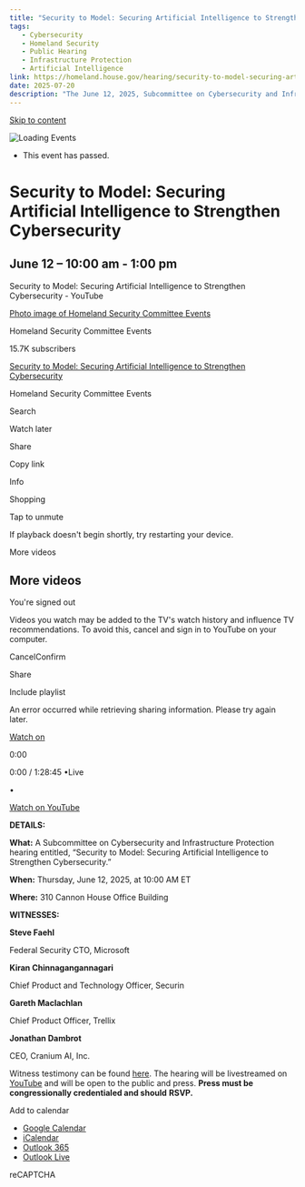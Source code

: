 ```yaml
---
title: "Security to Model: Securing Artificial Intelligence to Strengthen Cybersecurity – Committee on Homeland Security"
tags:
   - Cybersecurity
   - Homeland Security
   - Public Hearing
   - Infrastructure Protection
   - Artificial Intelligence
link: https://homeland.house.gov/hearing/security-to-model-securing-artificial-intelligence-to-strengthen-cybersecurity/
date: 2025-07-20
description: "The June 12, 2025, Subcommittee on Cybersecurity and Infrastructure Protection hearing, titled \"Security to Model: Securing Artificial Intelligence to Strengthen Cybersecurity,\" underscored the need for robust AI security measures to enhance cybersecurity frameworks. Key witnesses, including CTOs from Microsoft, Securin, and Trellix, discussed methodologies for integrating AI into cybersecurity practices. Implications include the necessity for standardized models to secure AI applications, addressing vulnerabilities inherent in AI systems, and fostering interdisciplinary collaboration to mitigate risks from AI-enhanced threats. The hearing is indicative of a growing focus on AI's role in national cybersecurity strategy."
---
```


[Skip to content](https://homeland.house.gov/hearing/security-to-model-securing-artificial-intelligence-to-strengthen-cybersecurity/#main)

![Loading Events](https://homeland.house.gov/wp-content/plugins/the-events-calendar/src/resources/images/tribe-loading.gif)

- This event has passed.

# Security to Model: Securing Artificial Intelligence to Strengthen Cybersecurity

## June 12 – 10:00 am \- 1:00 pm

Security to Model: Securing Artificial Intelligence to Strengthen Cybersecurity - YouTube

[Photo image of Homeland Security Committee Events](https://www.youtube.com/channel/UChdT2snPVxfp2m8n4VDdMag?embeds_referring_euri=https%3A%2F%2Fhomeland.house.gov%2F)

Homeland Security Committee Events

15.7K subscribers

[Security to Model: Securing Artificial Intelligence to Strengthen Cybersecurity](https://www.youtube.com/watch?v=tnmfsinO9sM)

Homeland Security Committee Events

Search

Watch later

Share

Copy link

Info

Shopping

Tap to unmute

If playback doesn't begin shortly, try restarting your device.

More videos

## More videos

You're signed out

Videos you watch may be added to the TV's watch history and influence TV recommendations. To avoid this, cancel and sign in to YouTube on your computer.

CancelConfirm

Share

Include playlist

An error occurred while retrieving sharing information. Please try again later.

[Watch on](https://www.youtube.com/watch?v=tnmfsinO9sM&embeds_referring_euri=https%3A%2F%2Fhomeland.house.gov%2F)

0:00

0:00 / 1:28:45
•Live

•

[Watch on YouTube](https://www.youtube.com/watch?v=tnmfsinO9sM "Watch on YouTube")

**DETAILS:**

**What:** A Subcommittee on Cybersecurity and Infrastructure Protection hearing entitled, “Security to Model: Securing Artificial Intelligence to Strengthen Cybersecurity.”

**When:** Thursday, June 12, 2025, at 10:00 AM ET

**Where:** 310 Cannon House Office Building

**WITNESSES:**

**Steve Faehl**

Federal Security CTO, Microsoft

**Kiran Chinnagangannagari**

Chief Product and Technology Officer, Securin

**Gareth Maclachlan**

Chief Product Officer, Trellix

**Jonathan Dambrot**

CEO, Cranium AI, Inc.

Witness testimony can be found [here](https://homeland.house.gov/wp-content/uploads/2025/06/2025-06-12-CIP-HRG-Testimony.pdf). The hearing will be livestreamed on [YouTube](https://www.youtube.com/watch?v=tnmfsinO9sM) and will be open to the public and press. **Press must be congressionally credentialed and should** **RSVP.**

Add to calendar

- [Google Calendar](https://www.google.com/calendar/event?action=TEMPLATE&dates=20250612T100000/20250612T130000&text=Security%20to%20Model%3A%20Securing%20Artificial%20Intelligence%20to%20Strengthen%20Cybersecurity&details=%3Cp+data-style%3D%22font-weight%3A+400%3B%22%3E%3Cstrong%3E%3Cu%3EDETAILS%3A%3C%2Fu%3E%3C%2Fstrong%3E%3C%2Fp%3E+%3Cp+data-style%3D%22font-weight%3A+400%3B%22%3E%3Cstrong%3EWhat%3A%C2%A0%3C%2Fstrong%3EA+Subcommittee+on+Cybersecurity+and+Infrastructure+Protection+hearing+entitled%2C+%E2%80%9CSecurity+to+Model%3A+Securing+Artificial+Intelligence+to+Strengthen+Cybersecurity.%E2%80%9D%3C%2Fp%3E+%3Cp+data-style%3D%22font-weight%3A+400%3B%22%3E%3Cstrong%3EWhen%3A%3C%2Fstrong%3E+Thursday%2C+June+12%2C+2025%2C+at+10%3A00+AM+ET%3C%2Fp%3E+%3Cp+data-style%3D%22font-weight%3A+400%3B%22%3E%3Cstrong%3EWhere%3A%3C%2Fstrong%3E%C2%A0310+Cannon+House+Office+Building%3C%2Fp%3E+%3Cp+class%3D%22p1%22%3E%3Cspan+class%3D%22s1%22%3E%3Cspan+style%3D%22text-decoration%3A+underline%3B%22%3E%3Cb%3EWITNESSES%3A%3C%2Fb%3E%3C%2Fspan%3E%3Cb%3E%3C%2Fb%3E%3C%2Fspan%3E%3C%2Fp%3E+%3Cp+data-style%3D%22font-weight%3A+400%3B%22%3E%3Cstrong%3ESteve+Faehl%3C%2Fstrong%3EFederal+Security+CTO%2C+Microsoft%3C%2Fp%3E+%3Cstrong%3EKiran+Chinnagangannagari%3C%2Fstrong%3EChief+Product+and+Technology+Officer%2C+Securin%3Cstrong%3EGareth+Maclachlan%3C%2Fstrong%3EChief+Product+Officer%2C+Trellix%3Cstrong%3EJonathan+Dambrot%3C%2Fstrong%3ECEO%2C+Cranium+AI%2C+Inc.%3Cp+data-style%3D%22font-weight%3A+400%3B%22%3EWitness+testimony%3C%2Fp%3E+%28View+Full+event+Description+Here%3A+https%3A%2F%2Fhomeland.house.gov%2Fhearing%2Fsecurity-to-model-securing-artificial-intelligence-to-strengthen-cybersecurity%2F%29&trp=false&ctz=America/New_York&sprop=website:https://homeland.house.gov)
- [iCalendar](webcal://homeland.house.gov/hearing/security-to-model-securing-artificial-intelligence-to-strengthen-cybersecurity/?ical=1)
- [Outlook 365](https://outlook.office.com/owa/?path=/calendar/action/compose&rrv=addevent&startdt=2025-06-12T10%3A00%3A00-04%3A00&enddt=2025-06-12T13%3A00%3A00-04%3A00&location&subject=Security%20to%20Model%3A%20Securing%20Artificial%20Intelligence%20to%20Strengthen%20Cybersecurity&body=%3Cp%20data-style%3D%22font-weight%3A%20400%3B%22%3EDETAILS%3A%3C%2Fp%3E%3Cp%20data-style%3D%22font-weight%3A%20400%3B%22%3EWhat%3A%C2%A0A%20Subcommittee%20on%20Cybersecurity%20and%20Infrastructure%20Protection%20hearing%20entitled%2C%20%E2%80%9CSecurity%20to%20Model%3A%20Securing%20Artificial%20Intelligence%20to%20Strengthen%20Cybersecurity.%E2%80%9D%3C%2Fp%3E%3Cp%20data-style%3D%22font-weight%3A%20400%3B%22%3EWhen%3A%20Thursday%2C%20June%2012%2C%202025%2C%20at%2010%3A00%20AM%20ET%3C%2Fp%3E%3Cp%20data-style%3D%22font-weight%3A%20400%3B%22%3EWhere%3A%C2%A0310%20Cannon%20House%20Office%20Building%3C%2Fp%3E%3Cp%20class%3D%22p1%22%3EWITNESSES%3A%3C%2Fp%3E%3Cp%20data-style%3D%22font-weight%3A%20400%3B%22%3ESteve%20FaehlFederal%20Security%20CTO%2C%20Microsoft%3C%2Fp%3EKiran%20ChinnagangannagariChief%20Product%20and%20Technology%20Officer%2C%20SecurinGareth%20MaclachlanChief%20Product%20Officer%2C%20TrellixJonathan%20DambrotCEO%2C%20Cranium%20AI%2C%20Inc.%3Cp%20data-style%3D%22font-weight%3A%20400%3B%22%3EWitness%20testimony%20can%20be%20found%20here.%20The%20hearing%20will%20be%20livestreamed%20on%20YouTube%C2%A0and%20will%20be%20open%C2%A0to%20the%20public%20and%20press.%C2%A0Press%20must%20be%20congressionally%20c%20%28View%20Full%20Event%20Description%20Here%3A%20https%3A%2F%2Fhomeland.house.gov%2Fhearing%2Fsecurity-to-model-securing-artificial-intelligence-to-strengthen-cybersecurity%2F%29)
- [Outlook Live](https://outlook.live.com/owa/?path=/calendar/action/compose&rrv=addevent&startdt=2025-06-12T10%3A00%3A00-04%3A00&enddt=2025-06-12T13%3A00%3A00-04%3A00&location&subject=Security%20to%20Model%3A%20Securing%20Artificial%20Intelligence%20to%20Strengthen%20Cybersecurity&body=%3Cp%20data-style%3D%22font-weight%3A%20400%3B%22%3EDETAILS%3A%3C%2Fp%3E%3Cp%20data-style%3D%22font-weight%3A%20400%3B%22%3EWhat%3A%C2%A0A%20Subcommittee%20on%20Cybersecurity%20and%20Infrastructure%20Protection%20hearing%20entitled%2C%20%E2%80%9CSecurity%20to%20Model%3A%20Securing%20Artificial%20Intelligence%20to%20Strengthen%20Cybersecurity.%E2%80%9D%3C%2Fp%3E%3Cp%20data-style%3D%22font-weight%3A%20400%3B%22%3EWhen%3A%20Thursday%2C%20June%2012%2C%202025%2C%20at%2010%3A00%20AM%20ET%3C%2Fp%3E%3Cp%20data-style%3D%22font-weight%3A%20400%3B%22%3EWhere%3A%C2%A0310%20Cannon%20House%20Office%20Building%3C%2Fp%3E%3Cp%20class%3D%22p1%22%3EWITNESSES%3A%3C%2Fp%3E%3Cp%20data-style%3D%22font-weight%3A%20400%3B%22%3ESteve%20FaehlFederal%20Security%20CTO%2C%20Microsoft%3C%2Fp%3EKiran%20ChinnagangannagariChief%20Product%20and%20Technology%20Officer%2C%20SecurinGareth%20MaclachlanChief%20Product%20Officer%2C%20TrellixJonathan%20DambrotCEO%2C%20Cranium%20AI%2C%20Inc.%3Cp%20data-style%3D%22font-weight%3A%20400%3B%22%3EWitness%20testimony%20can%20be%20found%20here.%20The%20hearing%20will%20be%20livestreamed%20on%20YouTube%C2%A0and%20will%20be%20open%C2%A0to%20the%20public%20and%20press.%C2%A0Press%20must%20be%20congressionally%20c%20%28View%20Full%20Event%20Description%20Here%3A%20https%3A%2F%2Fhomeland.house.gov%2Fhearing%2Fsecurity-to-model-securing-artificial-intelligence-to-strengthen-cybersecurity%2F%29)

reCAPTCHA
